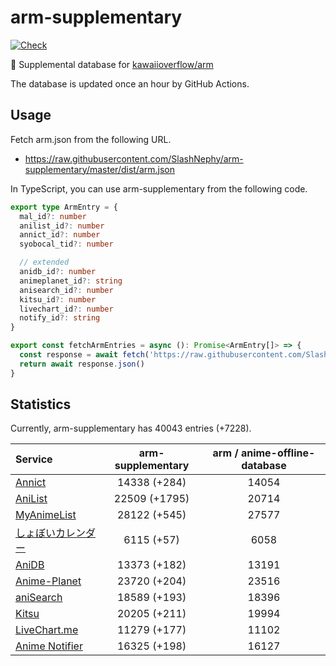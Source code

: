 # arm-supplementary

[![Check](https://github.com/SlashNephy/arm-supplementary/actions/workflows/check-node.yml/badge.svg)](https://github.com/SlashNephy/arm-supplementary/actions/workflows/check-node.yml)

💊 Supplemental database for [kawaiioverflow/arm](https://github.com/kawaiioverflow/arm)

The database is updated once an hour by GitHub Actions.

## Usage

Fetch arm.json from the following URL.

- https://raw.githubusercontent.com/SlashNephy/arm-supplementary/master/dist/arm.json

In TypeScript, you can use arm-supplementary from the following code.

```TypeScript
export type ArmEntry = {
  mal_id?: number
  anilist_id?: number
  annict_id?: number
  syobocal_tid?: number

  // extended
  anidb_id?: number
  animeplanet_id?: string
  anisearch_id?: number
  kitsu_id?: number
  livechart_id?: number
  notify_id?: string
}

export const fetchArmEntries = async (): Promise<ArmEntry[]> => {
  const response = await fetch('https://raw.githubusercontent.com/SlashNephy/arm-supplementary/master/dist/arm.json')
  return await response.json()
}
```

## Statistics

Currently, arm-supplementary has 40043 entries (+7228).

| Service                                     | arm-supplementary | arm / anime-offline-database |
| :------------------------------------------ | :---------------: | :--------------------------: |
| [Annict](https://annict.com)                |   14338 (+284)    |            14054             |
| [AniList](https://anilist.co)               |   22509 (+1795)   |            20714             |
| [MyAnimeList](https://myanimelist.net)      |   28122 (+545)    |            27577             |
| [しょぼいカレンダー](https://cal.syoboi.jp) |    6115 (+57)     |             6058             |
| [AniDB](https://anidb.net)                  |   13373 (+182)    |            13191             |
| [Anime-Planet](https://anime-planet.com)    |   23720 (+204)    |            23516             |
| [aniSearch](https://anisearch.com)          |   18589 (+193)    |            18396             |
| [Kitsu](https://kitsu.io)                   |   20205 (+211)    |            19994             |
| [LiveChart.me](https://livechart.me)        |   11279 (+177)    |            11102             |
| [Anime Notifier](https://notify.moe)        |   16325 (+198)    |            16127             |
